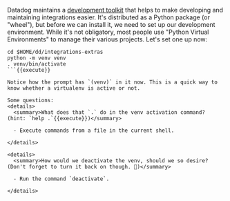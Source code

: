 Datadog maintains a [development toolkit](https://datadoghq.dev/integrations-core/ddev/about/) that helps to make developing and maintaining integrations easier. It's distributed as a Python package (or "wheel"), but before we can install it, we need to set up our development environment. While it's not obligatory, most people use "Python Virtual Environments" to manage their various projects. Let's set one up now:
```
cd $HOME/dd/integrations-extras
python -m venv venv
. venv/bin/activate
```{{execute}}

Notice how the prompt has `(venv)` in it now. This is a quick way to know whether a virtualenv is active or not.

Some questions:
<details>
  <summary>What does that `.` do in the venv activation command? (hint: `help .`{{execute}})</summary>
  
  - Execute commands from a file in the current shell. 
  
</details>

<details>
  <summary>How would we deactivate the venv, should we so desire? (Don't forget to turn it back on though. 🙂)</summary>
  
  - Run the command `deactivate`.
  
</details>